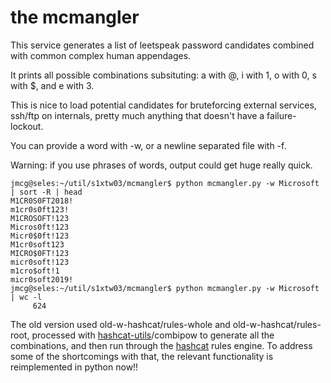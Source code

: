 # the mcmangler

This service generates a list of leetspeak password candidates combined with common complex human appendages.

It prints all possible combinations subsituting: a with @, i with 1, o with 0, s with $, and e with 3.  

This is nice to load potential candidates for bruteforcing external services, ssh/ftp on internals, pretty much anything that doesn't have a failure-lockout. 

You can provide a word with -w, or a newline separated file with -f.

Warning: if you use phrases of words, output could get huge really quick. 

```
jmcg@seles:~/util/s1xtw03/mcmangler$ python mcmangler.py -w Microsoft | sort -R | head  
M1CR0S0FT2018!
m1cr0s0ft123!
M1CROSOFT!123
Micros0ft!123
Micr0$0ft!123
M1cr0soft123
MICRO$0FT!123
micr0soft!123
m1cro$oft!1
micr0soft2019!
jmcg@seles:~/util/s1xtw03/mcmangler$ python mcmangler.py -w Microsoft | wc -l          
     624
```

The old version used old-w-hashcat/rules-whole and old-w-hashcat/rules-root, processed with [hashcat-utils](https://github.com/hashcat/hashcat-utils)/combipow to generate all the combinations, and then run through the [hashcat](https://github.com/hashcat/hashcat) rules engine. To address some of the shortcomings with that, the relevant functionality is reimplemented in python now!!